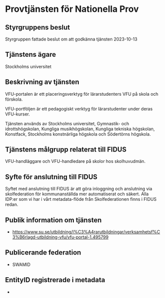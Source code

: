 # Provtjänsten för Nationella Prov

## Styrgruppens beslut

Styrgruppen fattade beslut om att godkänna tjänsten 2023-10-13

## Tjänstens ägare

Stockholms universitet

## Beskrivning av tjänsten

VFU-portalen är ett placeringsverktyg för lärarstudenters VFU på skola och förskola.

VFU-portföljen är ett pedagogiskt verktyg för lärarstudenter under deras VFU-kurser.

Tjänsten används av Stockholms universitet, Gymnastik- och idrottshögskolan, Kungliga musikhögskolan, Kungliga tekniska högskolan, Konstfack, Stockholms konstnärliga högskola och Södertörns högskola.

## Tjänstens målgrupp relaterat till FIDUS

VFU-handläggare och VFU-handledare på skolor hos skolhuvudmän.

## Syfte för anslutning till FIDUS

Syftet med anslutning till FIDUS är att göra inloggning och anslutning via skolfederation för kommunanställda mer automatiserat och säkert. Alla IDP:er som vi har i vårt metadata-flöde från Skolfederationen finns i FIDUS redan.

## Publik information om tjänsten

-   https://www.su.se/utbildning/l%C3%A4rarutbildningar/verksamhetsf%C3%B6rlagd-utbildning-vfu/vfu-portal-1.495799

## Publicerande federation

-   SWAMID

## EntityID registrerade i metadata

-   
